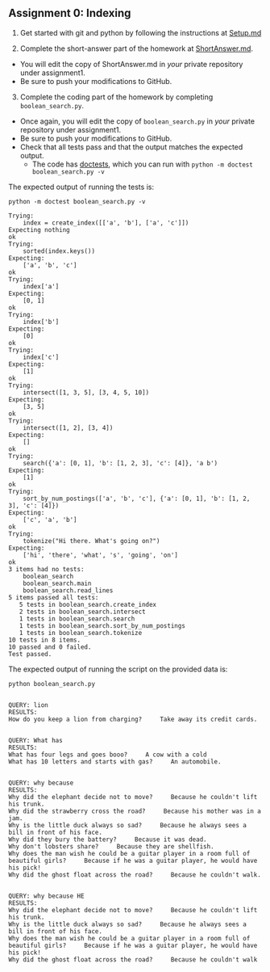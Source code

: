 ## Assignment 0: Indexing

1. Get started with git and python by following the instructions at [Setup.md](Setup.md)

2. Complete the short-answer part of the homework at [ShortAnswer.md](ShortAnswer.md).
  - You will edit the copy of ShortAnswer.md in *your* private repository under assignment1.
  - Be sure to push your modifications to GitHub.

3. Complete the coding part of the homework by completing `boolean_search.py`.
  - Once again, you will edit the copy of `boolean_search.py` in *your* private repository under assignment1.
  - Be sure to push your modifications to GitHub.
  - Check that all tests pass and that the output matches the expected output.
    - The code has [doctests](http://docs.python.org/2/library/doctest.html), which you can run with `python -m doctest boolean_search.py -v`


The expected output of running the tests is:

```
python -m doctest boolean_search.py -v

Trying:
    index = create_index([['a', 'b'], ['a', 'c']])
Expecting nothing
ok
Trying:
    sorted(index.keys())
Expecting:
    ['a', 'b', 'c']
ok
Trying:
    index['a']
Expecting:
    [0, 1]
ok
Trying:
    index['b']
Expecting:
    [0]
ok
Trying:
    index['c']
Expecting:
    [1]
ok
Trying:
    intersect([1, 3, 5], [3, 4, 5, 10])
Expecting:
    [3, 5]
ok
Trying:
    intersect([1, 2], [3, 4])
Expecting:
    []
ok
Trying:
    search({'a': [0, 1], 'b': [1, 2, 3], 'c': [4]}, 'a b')
Expecting:
    [1]
ok
Trying:
    sort_by_num_postings(['a', 'b', 'c'], {'a': [0, 1], 'b': [1, 2, 3], 'c': [4]})
Expecting:
    ['c', 'a', 'b']
ok
Trying:
    tokenize("Hi there. What's going on?")
Expecting:
    ['hi', 'there', 'what', 's', 'going', 'on']
ok
3 items had no tests:
    boolean_search
    boolean_search.main
    boolean_search.read_lines
5 items passed all tests:
   5 tests in boolean_search.create_index
   2 tests in boolean_search.intersect
   1 tests in boolean_search.search
   1 tests in boolean_search.sort_by_num_postings
   1 tests in boolean_search.tokenize
10 tests in 8 items.
10 passed and 0 failed.
Test passed.
```

The expected output of running the script on the provided data is:
```
python boolean_search.py


QUERY: lion 
RESULTS:
How do you keep a lion from charging?     Take away its credit cards.


QUERY: What has 
RESULTS:
What has four legs and goes booo?     A cow with a cold
What has 10 letters and starts with gas?     An automobile.


QUERY: why because 
RESULTS:
Why did the elephant decide not to move?     Because he couldn't lift his trunk.
Why did the strawberry cross the road?     Because his mother was in a jam.
Why is the little duck always so sad?     Because he always sees a bill in front of his face.
Why did they bury the battery?     Because it was dead.
Why don't lobsters share?     Because they are shellfish.
Why does the man wish he could be a guitar player in a room full of beautiful girls?     Because if he was a guitar player, he would have his pick!
Why did the ghost float across the road?     Because he couldn't walk.


QUERY: why because HE 
RESULTS:
Why did the elephant decide not to move?     Because he couldn't lift his trunk.
Why is the little duck always so sad?     Because he always sees a bill in front of his face.
Why does the man wish he could be a guitar player in a room full of beautiful girls?     Because if he was a guitar player, he would have his pick!
Why did the ghost float across the road?     Because he couldn't walk
```
